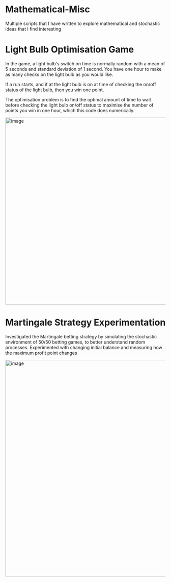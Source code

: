 # Mathematical-Misc
Multiple scripts that I have written to explore mathematical and stochastic ideas that I find interesting

# Light Bulb Optimisation Game
In the game, a light bulb's switch on time is normally random with a mean of 5 seconds and standard deviation of 1 second. You have one hour to make as many checks on the light bulb as you would like. 

If a run starts, and if at the light bulb is on at time of checking the on/off status of the light bulb, then you win one point. 

The optimisation problem is to find the optimal amount of time to wait before checking the light bulb on/off status to maximise the number of points you win in one hour, which this code does numerically.

<img width="931" height="587" alt="image" src="https://github.com/user-attachments/assets/084f31a8-6e98-4922-befd-2b4c58c3657c" />

# Martingale Strategy Experimentation
Investigated the Martingale betting strategy by simulating the stochastic environment of 50/50 betting games, to better understand random processes. Experimented with changing initial balance and measuring how the maximum profit point changes

<img width="1080" height="680" alt="image" src="https://github.com/user-attachments/assets/cde4e81d-133f-4c09-9151-092aa895e54e" />
